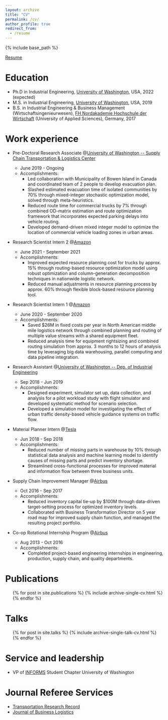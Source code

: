 ```yaml
---
layout: archive
title: "CV"
permalink: /cv/
author_profile: true
redirect_from:
  - /resume
---
```


{% include base_path %}

[Resume](https://singfie.github.io/files/2021_10_20_krutein_resume.pdf)

Education
======
* Ph.D in Industrial Engineering, [University of Washington](https://ise.washington.edu), USA, 2022 (expected)
* M.S. in Industrial Engineering, [University of Washington](https://ise.washington.edu), USA, 2019
* B.S. in Industrial Engineering & Business Management (Wirtschaftsingenieurwesen), [FH Nordakademie Hochschule der Wirtschaft](https://www.nordakademie.de) (University of Applied Sciences), Germany, 2017

Work experience
======
* Pre-Doctoral Research Associate @[University of Washington -- Supply Chain Transportation & Logistics Center](https://depts.washington.edu/sctlctr/)
  * June 2019 - Ongoing
  * Accomplishments:
    * Led collaboration with Municipality of Bowen Island in Canada and coordinated team of 2 people to develop evacuation plan. 
    * Slashed estimated evacuation time of isolated communities by 70% through mixed-integer stochastic optimization model, solved through meta-heuristics. 
    * Reduced route time for commercial trucks by 7% through combined OD-matrix estimation and route optimization framework that incorporates expected parking delays into vehicle routing. 
    * Developed demand-driven mixed integer model to optimize the location of commercial vehicle loading zones in urban areas.

* Research Scientist Intern 2 @[Amazon](https://www.amazon.science)
  * June 2021 - September 2021
  * Accomplishments:
    * Improved expected resource planning cost for trucks by approx. 15% through routing-based resource optimization model using robust optimization and column-generation decomposition techniques in nationwide logistic network. 
    * Reduced manual adjustments in resource planning process by approx. 60% through flexible block-based resource planning tool.

* Research Scientist Intern 1 @[Amazon](https://www.amazon.science) 
  * June 2020 - September 2020
  * Accomplishments:
    * Saved $26M in fixed costs per year in North American middle mile logistics network through combined planning and routing of multiple value streams with a shared equipment fleet. 
    * Reduced analysis time for equipment rightsizing and combined routing simulation from approx. 3 months to 12 hours of analysis time by leveraging big data warehousing, parallel computing and data pipeline integration.

* Research Assistant @[University of Washington -- Dep. of Industrial Engineering](https://ise.washington.edu) 
  * Sep 2018 - Jun 2019
  * Accomplishments:
    * Designed experiment, simulator set up, data collection, and analysis for a pilot workload study with flight simulator and developed systematic method for scenario selection. 
    * Developed a simulation model for investigating the effect of urban traffic density-based vehicle guidance systems on traffic flow.

* Material Planner Intern @[Tesla](https://www.tesla.com) 
  * Jun 2018 - Sep 2018
  * Accomplishments:
    * Reduced number of missing parts in warehouse by 10% through statistical data analysis and machine learning model to identify causes of missing parts and predict inventory shortage. 
    * Streamlined cross-functional processes for improved material and information flow between three business units.

* Supply Chain Improvement Manager @[Airbus](https://www.airbus.com/en)
  * Oct 2016 - Sep 2017
  * Accomplishments:
    * Reduced inventory capital tie-up by $100M through data-driven target-setting process for optimized inventory levels. 
    * Collaborated with Business Transformation Director on 5 year road map for improved supply chain function, and managed the resulting project portfolio.

* Co-op Rotational Internship Program @[Airbus](https://www.airbus.com/en)
  * Aug 2013 - Oct 2016
  * Accomplishments:
    * Completed project-based engineering internships in engineering, production, supply chain, and quality departments.
  
Publications
======
  <ul>{% for post in site.publications %}
    {% include archive-single-cv.html %}
  {% endfor %}</ul>
  
Talks
======
  <ul>{% for post in site.talks %}
    {% include archive-single-talk-cv.html %}
  {% endfor %}</ul>
  
Service and leadership
======
* VP of [INFORMS](https://www.informs.org) Student Chapter University of Washington

Journal Referee Services
======
* [Transportation Research Record](https://journals.sagepub.com/home/trr)
* [Journal of Business Logistics](https://onlinelibrary.wiley.com/journal/21581592)

